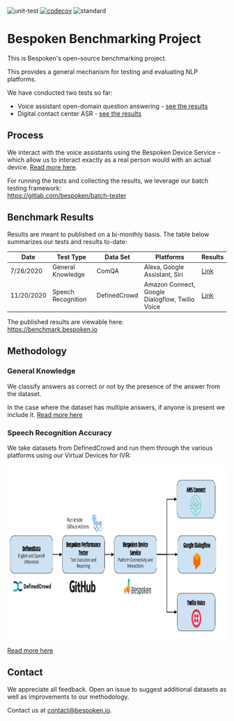 ![unit-test](https://github.com/bespoken/nlp-benchmark/workflows/unit-test/badge.svg)
[![codecov](https://codecov.io/gh/bespoken/nlp-benchmark/branch/master/graph/badge.svg?token=WD9586ROEQ)](https://codecov.io/gh/bespoken/nlp-benchmark)
![standard](https://github.com/bespoken/nlp-benchmark/workflows/standard/badge.svg)

# Bespoken Benchmarking Project
This is Bespoken's open-source benchmarking project.

This provides a general mechanism for testing and evaluating NLP platforms.

We have conducted two tests so far:  
* Voice assistant open-domain question answering - [see the results](https://benchmark.bespoken.io)
* Digital contact center ASR - [see the results](https://benchmark.bespoken.io/ivr)

## Process
We interact with the voice assistants using the Bespoken Device Service - which allow us to interact exactly as a real person would with an actual device. [Read more here](https://bespoken.io/test-robot).

For running the tests and collecting the results, we leverage our batch testing framework:  
https://gitlab.com/bespoken/batch-tester

## Benchmark Results
Results are meant to published on a bi-monthly basis. The table below summarizes our tests and results to-date:

| Date | Test Type | Data Set | Platforms | Results
|---|---|---|---|---
| 7/26/2020 | General Knowledge | ComQA | Alexa, Google Assistant, Siri | [Link](https://benchmark.bespoken.io)
| 11/20/2020 | Speech Recognition | DefinedCrowd | Amazon Connect, Google Dialogflow, Twilio Voice | [Link](https://benchmark.bespoken.io/ivr)

The published results are viewable here:  
https://benchmark.bespoken.io

## Methodology
### General Knowledge
We classify answers as correct or not by the presence of the answer from the dataset.

In the case where the dataset has multiple answers, if anyone is present we include it.
[Read more here](https://benchmark.bespoken.io/nlp/protocol)
### Speech Recognition Accuracy
We take datasets from DefinedCrowd and run them through the various platforms using our Virtual Devices for IVR:
<div><img src='/web/images/IVRBenchmarkProtocol.png' height='400' /></div>

[Read more here](https://benchmark.bespoken.io/ivr/protocol)

## Contact
We appreciate all feedback. Open an issue to suggest additional datasets as well as improvements to our methodology.

Contact us at [contact@bespoken.io](mailto:contact@bespoken.io).

